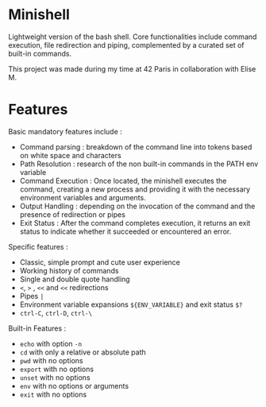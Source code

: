 # Minishell
Lightweight version of the bash shell. Core functionalities include command execution, file redirection and piping, complemented by a curated set of built-in commands.

This project was made during my time at 42 Paris in collaboration with Elise M.

# Features
Basic mandatory features include :
- Command parsing : breakdown of the command line into tokens based on white space and characters
- Path Resolution : research of the non built-in commands in the PATH env variable
- Command Execution : Once located, the minishell executes the command, creating a new process and providing it with the necessary environment variables and arguments.
- Output Handling : depending on the invocation of the command and the presence of redirection or pipes
- Exit Status : After the command completes execution, it returns an exit status to indicate whether it succeeded or encountered an error.

Specific features :
- Classic, simple prompt and cute user experience
- Working history of commands
- Single and double quote handling
- `<`,  `>` , `<<` and `<<` redirections
- Pipes `|`
- Environment variable expansions `${ENV_VARIABLE}` and exit status `$?`
- `ctrl-C`, `ctrl-D`, `ctrl-\`

Built-in Features :
- `echo` with option `-n`
- `cd` with only a relative or absolute path
- `pwd` with no options
- `export` with no options
- `unset` with no options
- `env` with no options or arguments
- `exit` with no options
